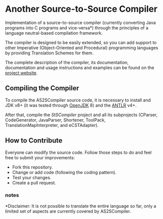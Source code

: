 # Another Source-to-Source Compiler

Implementation of a source-to-source compiler (currently converting Java programs into C programs and vice-versa*) through the principles of a language neutral-based compilation framework.

The compiler is designed to be easily extended, so you can add support to other Imperative (Object-Oriented and Procedural) programming languages by providing Translation Schemes for them.

The complete description of the compiler, its documentation, documentation and usage instructions and examples can be found on the [project website](https://rafaelsantosbraz.github.io/AS2SCompiler/).

## Compiling the Compiler

To compile the AS2SCompiler source code, it is necessary to install and JDK v8+ (it was tested through [OpenJDK](https://openjdk.java.net/) 8) and the [ANTLR](https://www.antlr.org/) v4+.

After that, compile the _StSCompiler_ project and all its subprojects (CParser, CodeGenerator, JavaParser, Shortener, ToolPack, TranslationMapInterpreter, and eCSTAdapter).

## How to Contribute

Everyone can modify the source code. Follow those steps to do and feel free to submit your improvements:

* Fork this repository.
* Change or add code (following the coding pattern).
* Test your changes.
* Create a pull request.

### notes

*Disclaimer: It is not possible to translate the entire language so far, only a limited set of aspects are currently covered by AS2SCompiler.
